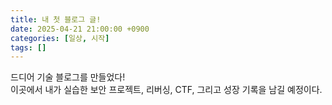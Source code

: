 ```yaml
---
title: 내 첫 블로그 글!
date: 2025-04-21 21:00:00 +0900
categories: [일상, 시작]
tags: []
---
```


드디어 기술 블로그를 만들었다!  
이곳에서 내가 실습한 보안 프로젝트, 리버싱, CTF, 그리고 성장 기록을 남길 예정이다.
